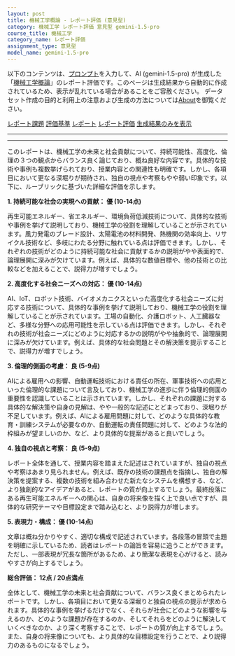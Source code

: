 ```yaml
---
layout: post
title: 機械工学概論 - レポート評価 (意見型)
category: 機械工学 レポート評価 意見型 gemini-1.5-pro
course_title: 機械工学
category_name: レポート評価
assignment_type: 意見型
model_name: gemini-1.5-pro
---
```


以下のコンテンツは、[プロンプト](https://github.com/takedatoshiyuki/synthetic_assignments/tree/main/generated/機械工学/gemini-1.5-pro/prompt_レポート評価-意見型.md)を入力して、AI (gemini-1.5-pro) が生成した「[機械工学概論](/contents/機械工学/)」のレポート評価です。このページは生成結果から自動的に作成されているため、表示が乱れている場合があることをご容赦ください。
データセット作成の目的と利用上の注意および生成の方法については[About](/About)を御覧ください。

[レポート課題](../レポート課題-意見型)
[評価基準](../評価基準-意見型)
[レポート](../レポート-意見型)
[レポート評価](../レポート評価-意見型)
[生成結果のみを表示](https://github.com/takedatoshiyuki/synthetic_assignments/tree/main/generated/機械工学/gemini-1.5-pro/レポート評価-意見型.md)
  

***
***
  
このレポートは、機械工学の未来と社会貢献について、持続可能性、高度化、倫理の３つの観点からバランス良く論じており、概ね良好な内容です。具体的な技術や事例も複数挙げられており、授業内容との関連性も明確です。しかし、各項目において更なる深堀りが期待され、独自の視点や考察もやや弱い印象です。以下に、ルーブリックに基づいた詳細な評価を示します。

**1. 持続可能な社会の実現への貢献： 優 (10-14点)**

再生可能エネルギー、省エネルギー、環境負荷低減技術について、具体的な技術や事例を挙げて説明しており、機械工学の役割を理解していることが示されています。風力発電のブレード設計、太陽電池の材料開発、熱機関の効率向上、リサイクル技術など、多岐にわたる分野に触れている点は評価できます。しかし、それぞれの技術がどのように持続可能な社会に貢献するかの説明がやや表面的で、論理展開に深みが欠けています。例えば、具体的な数値目標や、他の技術との比較などを加えることで、説得力が増すでしょう。

**2. 高度化する社会ニーズへの対応： 優 (10-14点)**

AI、IoT、ロボット技術、バイオメカニクスといった高度化する社会ニーズに対応する技術について、具体的な事例を挙げて説明しており、機械工学の役割を理解していることが示されています。工場の自動化、介護ロボット、人工臓器など、多様な分野への応用可能性を示している点は評価できます。しかし、それぞれの技術が社会ニーズにどのように対応するかの説明がやや抽象的で、論理展開に深みが欠けています。例えば、具体的な社会問題とその解決策を提示することで、説得力が増すでしょう。

**3. 倫理的側面の考慮： 良 (5-9点)**

AIによる雇用への影響、自動運転技術における責任の所在、軍事技術への応用といった倫理的な課題について言及しており、機械工学の進歩に伴う倫理的側面の重要性を認識していることは示されています。しかし、それぞれの課題に対する具体的な解決策や自身の見解は、やや一般的な記述にとどまっており、深堀りが不足しています。例えば、AIによる雇用問題に対して、どのような具体的な教育・訓練システムが必要なのか、自動運転の責任問題に対して、どのような法的枠組みが望ましいのか、など、より具体的な提案があると良いでしょう。

**4. 独自の視点と考察： 良 (5-9点)**

レポート全体を通して、授業内容を踏まえた記述はされていますが、独自の視点や考察はあまり見られません。例えば、既存の技術の課題点を指摘し、独自の解決策を提案する、複数の技術を組み合わせた新たなシステムを構想する、など、より独創的なアイデアがあると、レポートの質が向上するでしょう。最終段落にある再生可能エネルギーへの関心は、自身の将来像を描く上で良い点ですが、具体的な研究テーマや目標設定まで踏み込むと、より説得力が増します。

**5. 表現力・構成： 優 (10-14点)**

文章は概ね分かりやすく、適切な構成で記述されています。各段落の冒頭で主題を明確に示しているため、読者はレポートの論旨を容易に追うことができます。ただし、一部表現が冗長な箇所があるため、より簡潔な表現を心がけると、読みやすさが向上するでしょう。

**総合評価： 12点 / 20点満点**

全体として、機械工学の未来と社会貢献について、バランス良くまとめられたレポートです。しかし、各項目において更なる深堀りと独自の視点の提示が求められます。具体的な事例を挙げるだけでなく、それらが社会にどのような影響を与えるのか、どのような課題が存在するのか、そしてそれらをどのように解決していくべきなのか、より深く考察することで、レポートの質が向上するでしょう。また、自身の将来像についても、より具体的な目標設定を行うことで、より説得力のあるものになるでしょう。
